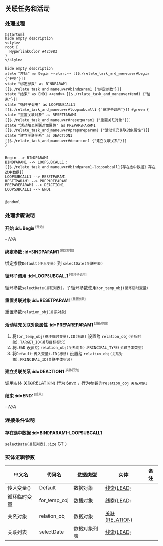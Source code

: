 ## 关联任务和活动 <!-- {docsify-ignore-all} -->

   

### 处理过程

```plantuml
@startuml
hide empty description
<style>
root {
  HyperlinkColor #42b983
}
</style>

hide empty description
state "开始" as Begin <<start>> [[$./relate_task_and_maneuver#begin {"开始"}]]
state "绑定参数" as BINDPARAM1  [[$./relate_task_and_maneuver#bindparam1 {"绑定参数"}]]
state "结束" as END1 <<end>> [[$./relate_task_and_maneuver#end1 {"结束"}]]
state "循环子调用" as LOOPSUBCALL1  [[$./relate_task_and_maneuver#loopsubcall1 {"循环子调用"}]] #green {
state "重置关联对象" as RESETPARAM1  [[$./relate_task_and_maneuver#resetparam1 {"重置关联对象"}]]
state "活动填充关联对象属性" as PREPAREPARAM1  [[$./relate_task_and_maneuver#prepareparam1 {"活动填充关联对象属性"}]]
state "建立关联关系" as DEACTION1  [[$./relate_task_and_maneuver#deaction1 {"建立关联关系"}]]
}


Begin --> BINDPARAM1
BINDPARAM1 --> LOOPSUBCALL1 : [[$./relate_task_and_maneuver#bindparam1-loopsubcall1{存在选中数据} 存在选中数据]]
LOOPSUBCALL1 --> RESETPARAM1
RESETPARAM1 --> PREPAREPARAM1
PREPAREPARAM1 --> DEACTION1
LOOPSUBCALL1 --> END1


@enduml
```


### 处理步骤说明

#### 开始 :id=Begin<sup class="footnote-symbol"> <font color=gray size=1>[开始]</font></sup>



*- N/A*
#### 绑定参数 :id=BINDPARAM1<sup class="footnote-symbol"> <font color=gray size=1>[绑定参数]</font></sup>



绑定参数`Default(传入变量)` 到 `selectDate(关联列表)`
#### 循环子调用 :id=LOOPSUBCALL1<sup class="footnote-symbol"> <font color=gray size=1>[循环子调用]</font></sup>



循环参数`selectDate(关联列表)`，子循环参数使用`for_temp_obj(循环临时变量)`
#### 重置关联对象 :id=RESETPARAM1<sup class="footnote-symbol"> <font color=gray size=1>[重置参数]</font></sup>



重置参数```relation_obj(关系对象)```
#### 活动填充关联对象属性 :id=PREPAREPARAM1<sup class="footnote-symbol"> <font color=gray size=1>[准备参数]</font></sup>



1. 将`for_temp_obj(循环临时变量).ID(标识)` 设置给  `relation_obj(关系对象).TARGET_ID(关联目标标识)`
2. 将`LEAD` 设置给  `relation_obj(关系对象).PRINCIPAL_TYPE(关联主体类型)`
3. 将`Default(传入变量).ID(标识)` 设置给  `relation_obj(关系对象).PRINCIPAL_ID(关联主体标识)`

#### 建立关联关系 :id=DEACTION1<sup class="footnote-symbol"> <font color=gray size=1>[实体行为]</font></sup>



调用实体 [关联(RELATION)](module/crm/relation.md) 行为 [Save](module/crm/relation#行为) ，行为参数为`relation_obj(关系对象)`

#### 结束 :id=END1<sup class="footnote-symbol"> <font color=gray size=1>[结束]</font></sup>



*- N/A*


### 连接条件说明
#### 存在选中数据 :id=BINDPARAM1-LOOPSUBCALL1

`selectDate(关联列表).size` GT `0`


### 实体逻辑参数

|    中文名   |    代码名    |  数据类型    |  实体   |备注 |
| --------| --------| -------- | -------- | --------   |
|传入变量(<i class="fa fa-check"/></i>)|Default|数据对象|[线索(LEAD)](module/crm/lead.md)||
|循环临时变量|for_temp_obj|数据对象|[线索(LEAD)](module/crm/lead.md)||
|关系对象|relation_obj|数据对象|[关联(RELATION)](module/crm/relation.md)||
|关联列表|selectDate|数据对象列表|[线索(LEAD)](module/crm/lead.md)||
